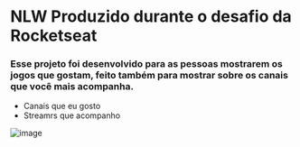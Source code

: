 # NLW Produzido durante o desafio da Rocketseat

<h3> Esse projeto foi desenvolvido para as pessoas mostrarem os jogos que gostam, feito também para mostrar sobre os canais que você mais acompanha.</h3>

+ Canais que eu gosto
+ Streamrs que acompanho

![image](https://user-images.githubusercontent.com/75243558/191076930-9ff5c9f0-717e-478a-ab85-a4852e6ba829.png)
